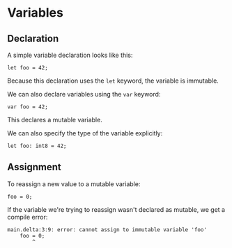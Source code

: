 # Variables

## Declaration

A simple variable declaration looks like this:

```
let foo = 42;
```

Because this declaration uses the `let` keyword, the variable is immutable.

We can also declare variables using the `var` keyword:

```
var foo = 42;
```

This declares a mutable variable.

We can also specify the type of the variable explicitly:

```
let foo: int8 = 42;
```

## Assignment

To reassign a new value to a mutable variable:

```
foo = 0;
```

If the variable we're trying to reassign wasn't declared as mutable, we get a
compile error:

```
main.delta:3:9: error: cannot assign to immutable variable 'foo'
    foo = 0;
        ^
```
